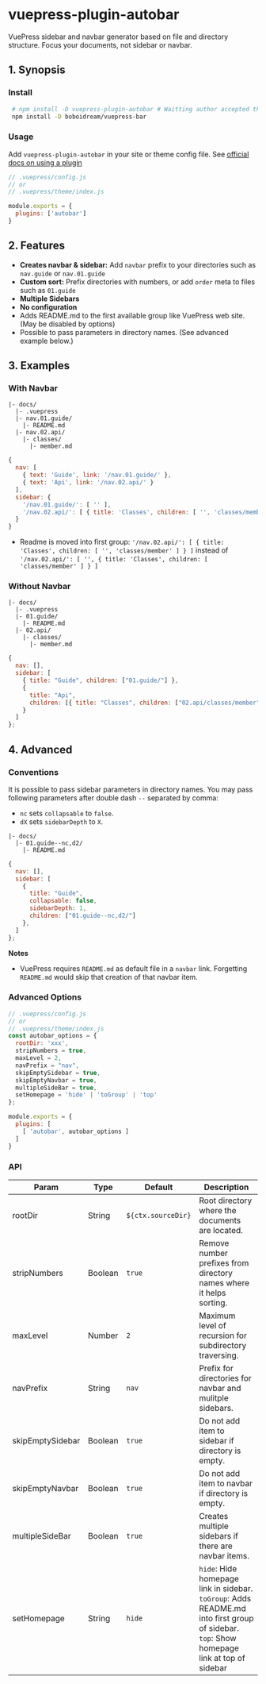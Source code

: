 # vuepress-plugin-autobar

VuePress sidebar and navbar generator based on file and directory structure. Focus your documents, not sidebar or navbar.

## 1. Synopsis

### Install
```bash
 # npm install -D vuepress-plugin-autobar # Waitting author accepted the PR.
 npm install -D boboidream/vuepress-bar
```

### Usage
Add `vuepress-plugin-autobar` in your site or theme config file. See [official docs on using a plugin](https://vuepress.vuejs.org/plugin/using-a-plugin.html)

```js
// .vuepress/config.js
// or
// .vuepress/theme/index.js

module.exports = {
  plugins: ['autobar']
}
```

## 2. Features

- **Creates navbar & sidebar:** Add `navbar` prefix to your directories such as `nav.guide` or `nav.01.guide`
- **Custom sort:** Prefix directories with numbers, or add `order` meta to files such as `01.guide`
- **Multiple Sidebars**
- **No configuration**
- Adds README.md to the first available group like VuePress web site. (May be disabled by options)
- Possible to pass parameters in directory names. (See advanced example below.)

## 3. Examples

### With Navbar

```
|- docs/
  |- .vuepress
  |- nav.01.guide/
    |- README.md
  |- nav.02.api/
    |- classes/
      |- member.md
```

```js
{
  nav: [
    { text: 'Guide', link: '/nav.01.guide/' },
    { text: 'Api', link: '/nav.02.api/' }
  ],
  sidebar: {
    '/nav.01.guide/': [ '' ],
    '/nav.02.api/': [ { title: 'Classes', children: [ '', 'classes/member' ] } ]
  }
}
```

- Readme is moved into first group: `'/nav.02.api/': [ { title: 'Classes', children: [ '', 'classes/member' ] } ]` instead of `'/nav.02.api/': [ '', { title: 'Classes', children: [ 'classes/member' ] } ]`

### Without Navbar

```
|- docs/
  |- .vuepress
  |- 01.guide/
    |- README.md
  |- 02.api/
    |- classes/
      |- member.md
```

```js
{
  nav: [],
  sidebar: [
    { title: "Guide", children: ["01.guide/"] },
    {
      title: "Api",
      children: [{ title: "Classes", children: ["02.api/classes/member"] }]
    }
  ]
};
```

## 4. Advanced
### Conventions
It is possible to pass sidebar parameters in directory names. You may pass following parameters after double dash `--` separated by comma:

- `nc` sets `collapsable` to `false`.
- `dX` sets `sidebarDepth` to `X`.

```
|- docs/
  |- 01.guide--nc,d2/
    |- README.md
```

```js
{
  nav: [],
  sidebar: [
    {
      title: "Guide",
      collapsable: false,
      sidebarDepth: 1,
      children: ["01.guide--nc,d2/"]
    },
  ]
};
```

**Notes**
- VuePress requires `README.md` as default file in a `navbar` link. Forgetting `README.md` would skip that creation of that navbar item.

### Advanced Options
```js
// .vuepress/config.js
// or
// .vuepress/theme/index.js
const autobar_options = {
  rootDir: 'xxx',
  stripNumbers = true,
  maxLevel = 2,
  navPrefix = "nav",
  skipEmptySidebar = true,
  skipEmptyNavbar = true,
  multipleSideBar = true,
  setHomepage = 'hide' | 'toGroup' | 'top'
};

module.exports = {
  plugins: [
    [ 'autobar', autobar_options ]
  ]
}
```



### API
| Param            | Type    | Default            | Description                                                                                                                                    |
| ---------------- | ------- | ------------------ | ---------------------------------------------------------------------------------------------------------------------------------------------- |
| rootDir          | String  | `${ctx.sourceDir}` | Root directory where the documents are located.                                                                                                |
| stripNumbers     | Boolean | `true`             | Remove number prefixes from directory names where it helps sorting.                                                                            |
| maxLevel         | Number  | `2`                | Maximum level of recursion for subdirectory traversing.                                                                                        |
| navPrefix        | String  | `nav`              | Prefix for directories for navbar and mulitple sidebars.                                                                                       |
| skipEmptySidebar | Boolean | `true`             | Do not add item to sidebar if directory is empty.                                                                                              |
| skipEmptyNavbar  | Boolean | `true`             | Do not add item to navbar if directory is empty.                                                                                               |
| multipleSideBar  | Boolean | `true`             | Creates multiple sidebars if there are navbar items.                                                                                           |
| setHomepage      | String  | `hide`             | `hide`: Hide homepage link in sidebar.<br>`toGroup`: Adds README.md into first group of sidebar.<br>`top`: Show homepage link at top of sidebar |
